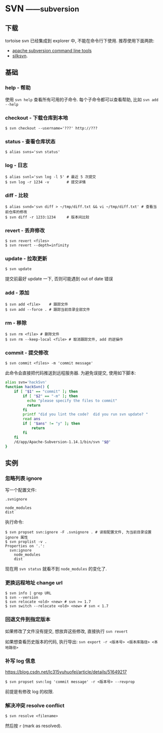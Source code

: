 # SVN <small>——subversion</small>

## 下载

tortoise svn 已经集成到 explorer 中, 不能在命令行下使用.  推荐使用下面两款:
- [apache subversion command line tools](http://www.visualsvn.com/downloads/)
- [silksvn](https://silksvn.com/download).

## 基础

### help - 帮助

使用 `svn help` 查看所有可用的子命令. 每个子命令都可以查看帮助, 比如 `svn add --help`

### checkout - 下载仓库到本地

    $ svn checkout --username='???' http://???

### status - 查看仓库状态

    $ alias svns='svn status'

### log - 日志

    $ alias svnl='svn log -l 5' # 最近 5 次提交
    $ svn log -r 1234 -v        # 提交详情

### diff - 比较

    $ alias svnd='svn diff > ~/tmp/diff.txt && vi ~/tmp/diff.txt' # 查看当前仓库的修改
    $ svn diff -r 1233:1234     # 版本间比较

### revert - 丢弃修改

    $ svn revert <files>
    $ svn revert --depth=infinity

### update - 拉取更新

    $ svn update

提交前最好 update 一下, 否则可能遇到 out of date 错误

### add - 添加

    $ svn add <file>    # 跟踪文件
    $ svn add --force . # 跟踪当前目录全部文件

### rm - 移除

    $ svn rm <file> # 删除文件
    $ svn rm --keep-local <file> # 取消跟踪文件, add 的逆操作

### commit - 提交修改

    $ svn commit <files> -m 'commit message'

此命令会直接把代码推送到远程服务器. 为避免误提交, 使用如下脚本:
```sh
alias svn='hackSvn'
function hackSvn() {
    if [ "$1" == "commit" ]; then
        if [ "$2" == "-m" ]; then
          echo "please specify the files to commit"
          return
        fi
        printf "did you lint the code?  did you run svn update? "
        read ans
        if [ "$ans" != "y" ]; then
            return
        fi
    fi
    /d/app/Apache-Subversion-1.14.1/bin/svn "$@"
}
```

## 实例

### 忽略列表 ignore

写一个配置文件:

`.svnignore`
```
node_modules
dist
```

执行命令:

    $ svn propset svn:ignore -F .svnignore . # 读取配置文件, 为当前目录设置 ignore 属性
    $ svn proplist -v .
    Properties on '.':
      svn:ignore
        node_modules
        dist

现在用 `svn status` 就看不到 `node_modules` 的变化了.

### 更换远程地址 change url

    $ svn info | grep URL
    $ svn --version
    $ svn relocate <old> <new> # svn >= 1.7
    $ svn switch --relocate <old> <new> # svn < 1.7

### 回退文件到指定版本

如果修改了文件没有提交, 想放弃这些修改, 直接执行 `svn revert`

如果想查看历史版本的代码, 执行导出: `svn export -r <版本号> <版本库路径> <本地路径>`

### 补写 log 信息

https://blog.csdn.net/lc315yuhuofei/article/details/51649217

    $ svn propset svn:log 'commit message' -r <版本号> --revprop

前提是有修改 log 的权限.

### 解决冲突 resolve conflict

    $ svn resolve <filename>

然后按 `r` (mark as resolved).

